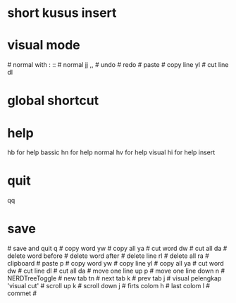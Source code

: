 # short kusus insert
# visual mode
<C-v>
# normal with :
::
# normal jj
,,
# undo
<C-u>
# redo
<C-r>
# paste
<C-p>
# copy line
<C-Space>yl
# cut line
<C-Space>dl

# global shortcut
# help
<C-Space>hb for help bassic
<C-Space>hn for help normal
<C-Space>hv for help visual
<C-Space>hi for help insert
# quit
qq
<C-q>
# save
<C-s>
# save and quit
<C-Space>q
# copy word
<C-Space>yw
# copy all
<C-Space>ya
# cut word
<C-Space>dw
# cut all
<C-Space>da
# delete word before
<C-BS>
# delete word after
<C-Del>
# delete line
<C-Space>rl
# delete all
<C-Space>ra
# clipboard
# paste
<C-Space>p 
# copy word
<C-Space>yw
# copy line
<C-Space>yl
# copy all
<C-Space>ya
# cut word
<C-Space>dw
# cut line
<C-Space>dl
# cut all
<C-Space>da
# move one line up
<C-Space>p
# move one line down
<C-Space>n
# NERDTreeToggle
<C-t>
# new tab
<C-Space>tn
# next tab
<C-Space>k
# prev tab
<C-Space>j
# visual pelengkap 'visual cut'
# scroll up
<C-Space><Space>k
# scroll down
<C-Space><Space>j
# firts colom
<C-Space><Space>h
# last colom
<C-Space><Space>l
# commet
# 


